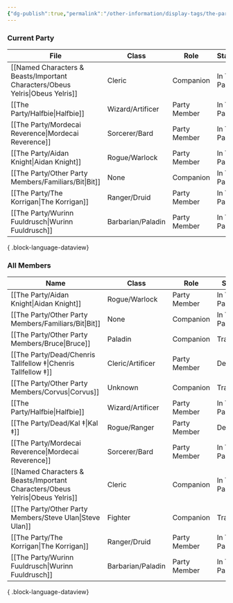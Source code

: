 ```yaml
---
{"dg-publish":true,"permalink":"/other-information/display-tags/the-party/","hideInGraph":true,"updated":"2025-01-01T13:10:13.404+00:00"}
---
```


### Current Party
| File                                                                             | Class             | Role         | Status       | Home Nation     | Home Town       |
| -------------------------------------------------------------------------------- | ----------------- | ------------ | ------------ | --------------- | --------------- |
| [[Named Characters & Beasts/Important Characters/Obeus Yelris\|Obeus Yelris]] | Cleric            | Companion    | In The Party | Ehobel          | Ishnmel         |
| [[The Party/Halfbie\|Halfbie]]                                                | Wizard/Artificer  | Party Member | In The Party | Kearlin Atoll   | Paraton         |
| [[The Party/Mordecai Reverence\|Mordecai Reverence]]                          | Sorcerer/Bard     | Party Member | In The Party | Uvam Dynasty    | Yokotori        |
| [[The Party/Aidan Knight\|Aidan Knight]]                                      | Rogue/Warlock     | Party Member | In The Party | Unknown/Unclear | Unknown/Unclear |
| [[The Party/Other Party Members/Familiars/Bit\|Bit]]                          | None              | Companion    | In The Party | Itone           | Uti's Cave      |
| [[The Party/The Korrigan\|The Korrigan]]                                      | Ranger/Druid      | Party Member | In The Party | The Feywilds    | Seelie Court    |
| [[The Party/Wurinn Fuuldrusch\|Wurinn Fuuldrusch]]                            | Barbarian/Paladin | Party Member | In The Party | The Tulan Fort  | The Tulan Fort  |

{ .block-language-dataview}

### All Members
| Name                                                                             | Class             | Role         | Status       |
| -------------------------------------------------------------------------------- | ----------------- | ------------ | ------------ |
| [[The Party/Aidan Knight\|Aidan Knight]]                                      | Rogue/Warlock     | Party Member | In The Party |
| [[The Party/Other Party Members/Familiars/Bit\|Bit]]                          | None              | Companion    | In The Party |
| [[The Party/Other Party Members/Bruce\|Bruce]]                                | Paladin           | Companion    | Travelling   |
| [[The Party/Dead/Chenris Tallfellow ‡\|Chenris Tallfellow ‡]]                 | Cleric/Artificer  | Party Member | Dead         |
| [[The Party/Other Party Members/Corvus\|Corvus]]                              | Unknown           | Companion    | Travelling   |
| [[The Party/Halfbie\|Halfbie]]                                                | Wizard/Artificer  | Party Member | In The Party |
| [[The Party/Dead/Kal ‡\|Kal ‡]]                                               | Rogue/Ranger      | Party Member | Dead         |
| [[The Party/Mordecai Reverence\|Mordecai Reverence]]                          | Sorcerer/Bard     | Party Member | In The Party |
| [[Named Characters & Beasts/Important Characters/Obeus Yelris\|Obeus Yelris]] | Cleric            | Companion    | In The Party |
| [[The Party/Other Party Members/Steve Ulan\|Steve Ulan]]                      | Fighter           | Companion    | Travelling   |
| [[The Party/The Korrigan\|The Korrigan]]                                      | Ranger/Druid      | Party Member | In The Party |
| [[The Party/Wurinn Fuuldrusch\|Wurinn Fuuldrusch]]                            | Barbarian/Paladin | Party Member | In The Party |

{ .block-language-dataview}
